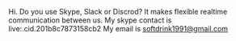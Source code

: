 
Hi.
Do you use Skype, Slack or Discrod?
It makes flexible realtime communication between us.
My skype contact is
live:.cid.201b8c7873158cb2
My email is
softdrink1991@gmail.com
